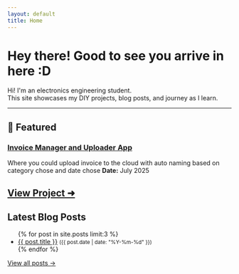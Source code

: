 ```yaml
---
layout: default
title: Home
---
```


# Hey there! Good to see you arrive in here :D

Hi! I'm an electronics engineering student.  
This site showcases my DIY projects, blog posts, and journey as I learn.

---
## 🌠 Featured
### [Invoice Manager and Uploader App](/projects/invoice-scanner.md)
Where you could upload invoice to the cloud with auto naming based on category chose and date chose
**Date:** July 2025

[View Project ➜](/projects/invoice-scanner.md)
---
## Latest Blog Posts
<ul>
  {% for post in site.posts limit:3 %}
    <li>
      <a href="{{ post.url }}">{{ post.title }}</a>  
      <small>({{ post.date | date: "%Y-%m-%d" }})</small>
    </li>
  {% endfor %}
</ul>

[View all posts ->](/blog)
